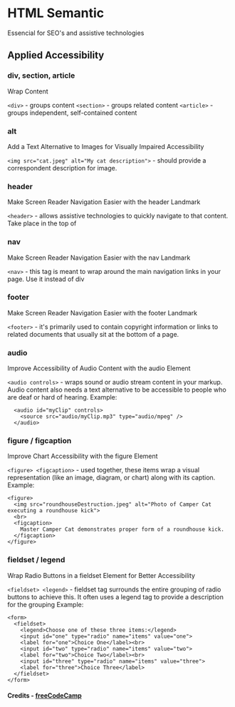 # HTML Semantic
Essencial for SEO's and assistive technologies


## Applied Accessibility

###  div, section, article 
Wrap Content 

```<div>``` - groups content
```<section>``` - groups related content
```<article>``` - groups independent, self-contained content


### alt 
Add a Text Alternative to Images for Visually Impaired Accessibility 

```<img src="cat.jpeg" alt="My cat description">``` - should provide a correspondent description for image. 

### header 
Make Screen Reader Navigation Easier with the header Landmark 

```<header>``` - allows assistive technologies to quickly navigate to that content. Take place in the top of <body>


### nav 
Make Screen Reader Navigation Easier with the nav Landmark 

```<nav>``` - this tag is meant to wrap around the main navigation links in your page. Use it instead of div


### footer 
Make Screen Reader Navigation Easier with the footer Landmark 

```<footer>``` - it's primarily used to contain copyright information or links to related documents that usually sit at the bottom of a page.


### audio 
Improve Accessibility of Audio Content with the audio Element 

```<audio controls>``` - wraps sound or audio stream content in your markup. Audio content also needs a text alternative to be accessible to people who are deaf or hard of hearing. 
  Example:
  ```
    <audio id="myClip" controls>
      <source src="audio/myClip.mp3" type="audio/mpeg" />
    </audio>
```

### figure / figcaption 
Improve Chart Accessibility with the figure Element 

```<figure> <figcaption>``` - used together, these items wrap a visual representation (like an image, diagram, or chart) along with its caption. 
Example:
```
<figure>
  <img src="roundhouseDestruction.jpeg" alt="Photo of Camper Cat executing a roundhouse kick">
  <br>
  <figcaption>
    Master Camper Cat demonstrates proper form of a roundhouse kick.
  </figcaption>
</figure>
```

### fieldset / legend 
Wrap Radio Buttons in a fieldset Element for Better Accessibility 

```<fieldset> <legend>``` - fieldset tag surrounds the entire grouping of radio buttons to achieve this. It often uses a legend tag to provide a description for the grouping
Example:
```
<form>
  <fieldset>
    <legend>Choose one of these three items:</legend>
    <input id="one" type="radio" name="items" value="one">
    <label for="one">Choice One</label><br>
    <input id="two" type="radio" name="items" value="two">
    <label for="two">Choice Two</label><br>
    <input id="three" type="radio" name="items" value="three">
    <label for="three">Choice Three</label>
  </fieldset>
</form>
```

#### Credits - [freeCodeCamp](https://www.freecodecamp.org/)